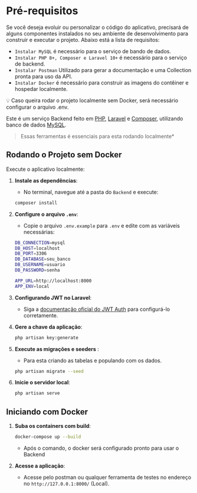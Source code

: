 # Pré-requisitos

Se você deseja evoluir ou personalizar o código do aplicativo, precisará de alguns componentes instalados no seu ambiente de desenvolvimento para construir e executar o projeto. Abaixo está a lista de requisitos:


* ```Instalar MySQL``` é necessário para o serviço de bando de dados.
* ```Instalar PHP 8+, Composer e Laravel 10+``` é necessário para o serviço de backend.
* ```Instalar Postman``` Utilizado para gerar a documentação e uma Collection pronta para uso da API.
* ```Instalar Docker``` é necessário para construir as imagens do contêiner e hospedar localmente.

💡 Caso queira rodar o projeto localmente sem Docker, será necessário configurar o arquivo .env.

Este é um serviço Backend feito em [PHP](https://www.php.net/), [Laravel](https://laravel.com/docs/10.x/validation) e [Composer](https://getcomposer.org/), utilizando banco de dados [MySQL](https://www.mysql.com/).
> Essas ferramentas é essenciais para esta rodando localmente*

## Rodando o Projeto sem Docker

Execute o aplicativo localmente:

1. **Instale as dependências**:
    - No terminal, navegue até a pasta do `Backend` e execute:
    ```bash
    composer install
    ```
2. **Configure o arquivo `.env`**:
    - Copie o arquivo `.env.example` para `.env` e edite com as variáveis necessárias:
    ```bash
    DB_CONNECTION=mysql
    DB_HOST=localhost
    DB_PORT=3306
    DB_DATABASE=seu_banco
    DB_USERNAME=usuario
    DB_PASSWORD=senha

    APP_URL=http://localhost:8000
    APP_ENV=local
    ```

3. **Configurando JWT no Laravel**:
    - Siga a [documentação oficial do JWT Auth](https://jwt-auth.readthedocs.io/en/develop/laravel-installation/) para configurá-lo corretamente.

4. **Gere a chave da aplicação**:
    ```bash
    php artisan key:generate
    ```

5. **Execute as migrações e seeders** :
    - Para esta criando as tabelas e populando com os dados.
    ```bash
    php artisan migrate --seed
    ```

6. **Inicie o servidor local**:
    ```bash
    php artisan serve
    ```

## Iniciando com Docker

1. **Suba os containers com build**:
    ```bash
    docker-compose up --build
    ```
    - Após o comando, o docker será configurado pronto para usar o Backend

2. **Acesse a aplicação**:
    - Acesse pelo postman ou qualquer ferramenta de testes no endereço no `http://127.0.0.1:8000/` (Local).